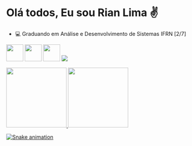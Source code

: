 
<!---
CaarlosRiian/CaarlosRiian is a ✨ special ✨ repository because its `README.md` (this file) appears on your GitHub profile.
You can click the Preview link to take a look at your changes.
--->
<h1>Olá todos, Eu sou Rian Lima ✌️</h1>
<ul>
<li>💻 Graduando em Análise e Desenvolvimento de Sistemas IFRN [2/7] </li>
</ul>

<img src="https://cdn.jsdelivr.net/gh/devicons/devicon/icons/html5/html5-original.svg" width = '45' /> <!-- HTML 5 Icon -->
<img src="https://cdn.jsdelivr.net/gh/devicons/devicon/icons/css3/css3-original.svg" width = '45' /> <!-- CSS 3 Icon -->
<img src="https://cdn.jsdelivr.net/gh/devicons/devicon/icons/cplusplus/cplusplus-original.svg" width = '45' /> <!-- C++ Icon -->
<img src="https://icongr.am/devicon/python-original.svg?size=45&color=currentColor" /> <!-- Python Icon -->

<div>
  <a href="https://github.com/CaarlosRiian">
  <img height="160em" src="https://github-readme-stats.vercel.app/api?username=CaarlosRiian&show_icons=true&theme=dracula&include_all_commits=true&count_private=true"/>
  <img height="160em" src="https://github-readme-stats.vercel.app/api/top-langs/?username=CaarlosRiian&layout=compact&langs_count=7&theme=dracula"/>
</div>
  
   ![Snake animation](https://github.com/CaarlosRiian/CaarlosRiian/blob/output/github-contribution-grid-snake.svg)
